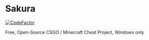 # Sakura
[![CodeFactor](https://www.codefactor.io/repository/github/2933968621/Sakura/badge)](https://www.codefactor.io/repository/github/2933968621/Sakura)

Free, Open-Source CSGO / Minecraft Cheat Project, Windows only
